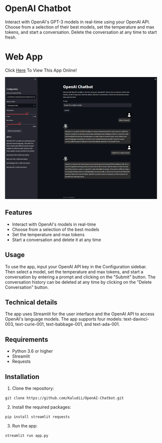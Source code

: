 
# OpenAI Chatbot

Interact with OpenAI's GPT-3 models in real-time using your OpenAI API. Choose from a selection of their best models, set the temperature and max tokens, and start a conversation. Delete the conversation at any time to start fresh.

# Web App
Click [Here](https://kaludii-openai-chatbot-app-jd0vo6.streamlit.app/ "Here") To View This App Online!

![Image](https://github.com/Kaludii/OpenAI-Chatbot/blob/main/images/OpenAI-Chatbot.png?raw=true)

## Features

-   Interact with OpenAI's models in real-time
-   Choose from a selection of the best models
-   Set the temperature and max tokens
-   Start a conversation and delete it at any time

## Usage

To use the app, input your OpenAI API key in the Configuration sidebar. Then select a model, set the temperature and max tokens, and start a conversation by entering a prompt and clicking on the "Submit" button. The conversation history can be deleted at any time by clicking on the "Delete Conversation" button.

## Technical details

The app uses Streamlit for the user interface and the OpenAI API to access OpenAI's language models. The app supports four models: text-davinci-003, text-curie-001, text-babbage-001, and text-ada-001.

## Requirements

-   Python 3.6 or higher
-   Streamlit
-   Requests

## Installation

1.  Clone the repository:

`git clone https://github.com/Kaludii/OpenAI-Chatbot.git` 

2.  Install the required packages:

`pip install streamlit requests` 

3.  Run the app:

`streamlit run app.py`
